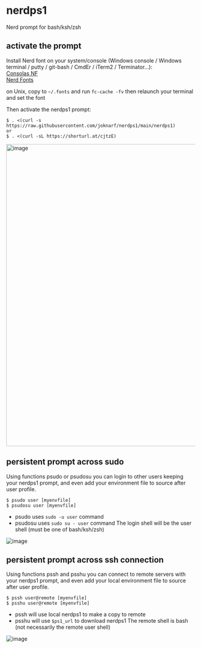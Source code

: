 # nerdps1
Nerd prompt for bash/ksh/zsh

## activate the prompt

Install Nerd font on your system/console (Windows console / Windows terminal / putty / git-bash / CmdEr / iTerm2 / Terminator...):  
[Consolas NF](https://github.com/wclr/my-nerd-fonts/raw/master/Consolas%20NF/Consolas%20Nerd%20Font%20Complete%20Mono%20Windows%20Compatible.ttf)  
[Nerd Fonts](https://www.nerdfonts.com/)

on Unix, copy to `~/.fonts` and run `fc-cache -fv` then relaunch your terminal and set the font

Then activate the nerdps1 prompt:
```shell
$ . <(curl -s https://raw.githubusercontent.com/joknarf/nerdps1/main/nerdps1)
or
$ . <(curl -sL https://shorturl.at/cjtzE)
```

<img width="804" alt="image" src="https://user-images.githubusercontent.com/10117818/236626851-eb236c7d-0756-48c6-b2f2-cb42de60b398.png">

## persistent prompt across sudo

Using functions psudo or psudosu you can login to other users keeping your nerdps1 prompt, and even add your environment file to source after user profile.
```shell
$ psudo user [myenvfile]
$ psudosu user [myenvfile]
```
* psudo uses `sudo -u user` command
* psudosu uses `sudo su - user` command
The login shell will be the user shell (must be one of bash/ksh/zsh)

![image](https://user-images.githubusercontent.com/10117818/236661556-becd0184-4cb1-4b14-ab6c-5fc5c2f16f2e.png)

## persistent prompt across ssh connection

Using functions pssh and psshu you can connect to remote servers with your nerdps1 prompt, and even add your local environment file to source after user profile.
```shell
$ pssh user@remote [myenvfile]
$ psshu user@remote [myenvfile]
```
* pssh will use local nerdps1 to make a copy to remote
* psshu will use `$ps1_url` to download nerdps1
The remote shell is bash (not necessarily the remote user shell)

![image](https://user-images.githubusercontent.com/10117818/236662496-00aafc19-a253-4a2d-a356-df900b28324c.png)